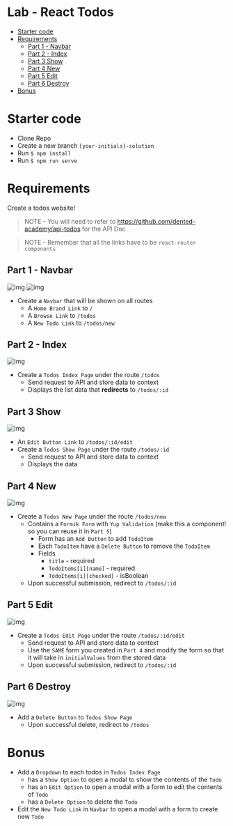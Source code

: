 # Lab - React Todos <!-- omit in toc -->
- [Starter code](#starter-code)
- [Requirements](#requirements)
  - [Part 1 - Navbar](#part-1---navbar)
  - [Part 2 - Index](#part-2---index)
  - [Part 3 Show](#part-3-show)
  - [Part 4 New](#part-4-new)
  - [Part 5 Edit](#part-5-edit)
  - [Part 6 Destroy](#part-6-destroy)
- [Bonus](#bonus)

# Starter code
- Clone Repo
- Create a new branch `[your-initials]-solution`
- Run `$ npm install`
- Run `$ npm run serve`

# Requirements
Create a todos website!

> NOTE - You will need to refer to https://github.com/dented-academy/api-todos for the API Doc

> NOTE - Remember that all the links have to be `react-router components`

## Part 1 - Navbar
![img](https://i.imgur.com/Lgoe5lp.png)
![img](https://i.imgur.com/PeipJdP.png)

- Create a `Navbar` that will be shown on all routes
  - A `Home Brand Link`  to `/`
  - A `Browse Link`  to `/todos`
  - A `New Todo Link`  to `/todos/new`

## Part 2 - Index
![img](https://i.imgur.com/8a8Q4XK.png)

- Create a `Todos Index Page` under the route `/todos`
  - Send request to API and store data to context
  - Displays the list data that **redirects** to `/todos/:id`

## Part 3 Show
![img](https://i.imgur.com/ZqDCGuC.png)

- An `Edit Button Link` to `/todos/:id/edit`
- Create a `Todos Show Page` under the route `/todos/:id`
  - Send request to API and store data to context
  - Displays the data

## Part 4 New
![img](https://i.imgur.com/ohxjHTQ.png)

- Create a `Todos New Page` under the route `/todos/new`
  - Contains a `Formik Form` with `Yup Validation` (make this a component! so you can reuse it in `Part 5`)
    - Form has an `Add Button` to add `TodoItem`
    - Each `TodoItem` have a `Delete Button` to remove the `TodoItem`
    - Fields
      - `title` - required
      - `TodoItems[i][name]` - required
      - `TodoItems[i][checked]` - isBoolean
  - Upon successful submission, redirect to `/todos/:id`

## Part 5 Edit
![img](https://i.imgur.com/GRqrODd.png)

- Create a `Todos Edit Page` under the route `/todos/:id/edit`
  - Send request to API and store data to context
  - Use the `SAME` form you created in `Part 4` and modify the form so that it will take in `initialValues` from the stored data
  - Upon successful submission, redirect to `/todos/:id`

## Part 6 Destroy
![img](https://i.imgur.com/usEqx53.png)

- Add a `Delete Button` to `Todos Show Page`
  - Upon successful delete, redirect to `/todos`

# Bonus
- Add a `Dropdown` to each todos in `Todos Index Page`
  - has a `Show Option` to open a modal to show the contents of the `Todo`
  - has an `Edit Option` to open a modal with a form to edit the contents of `Todo`
  - has a `Delete Option` to delete the `Todo`
- Edit the `New Todo Link` in `Navbar` to open a modal with a form to create new `Todo`
